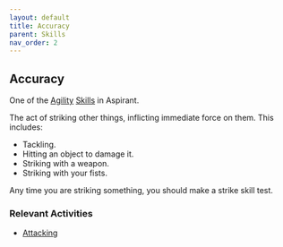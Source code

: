 ```yaml
---
layout: default
title: Accuracy
parent: Skills
nav_order: 2
---
```

## Accuracy
One of the [Agility](Agility) [Skills](Skills) in Aspirant.

The act of striking other things, inflicting immediate force on them. This includes:
* Tackling.
* Hitting an object to damage it.
* Striking with a weapon.
* Striking with your fists.

Any time you are striking something, you should make a strike skill test.

### Relevant Activities
* [Attacking](Combat#Attacking)
